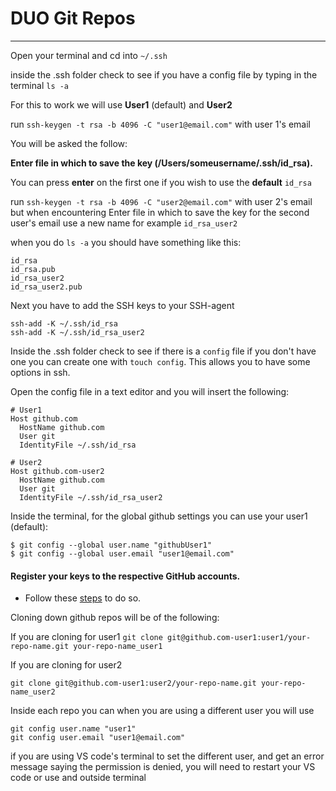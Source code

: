 # DUO Git Repos
----------------------------------------------------------------

Open your terminal and cd into `~/.ssh`

inside the .ssh folder
check to see if you have a config file by typing in the terminal 
`ls -a`

For this to work we will use **User1** (default) and **User2**

run `ssh-keygen -t rsa -b 4096 -C "user1@email.com"` with user 1's email

You will be asked the follow:

**Enter file in which to save the key (/Users/someusername/.ssh/id_rsa).**

You can press **enter** on the first one if you wish to use the **default** `id_rsa`

run `ssh-keygen -t rsa -b 4096 -C "user2@email.com"` with user 2's email but when  encountering Enter file in which to save the key for the second user's email use a new name for example `id_rsa_user2`



when you do `ls -a` you should have something like this:

```
id_rsa
id_rsa.pub
id_rsa_user2
id_rsa_user2.pub
```

Next you have to add the SSH keys to your SSH-agent

```
ssh-add -K ~/.ssh/id_rsa
ssh-add -K ~/.ssh/id_rsa_user2
```

Inside the .ssh folder check to see if there is a `config` file if you don't have one you can create one with `touch config`. This allows you to have some options in ssh. 

Open the config file in a text editor and you will insert the following:

```
# User1
Host github.com
  HostName github.com
  User git
  IdentityFile ~/.ssh/id_rsa
  
# User2
Host github.com-user2   
  HostName github.com
  User git
  IdentityFile ~/.ssh/id_rsa_user2
```

Inside the terminal, for the global github settings you can use your user1 (default):

```
$ git config --global user.name "githubUser1"
$ git config --global user.email "user1@email.com"
```



#### Register your keys to the respective GitHub accounts.

- Follow these [steps](https://help.github.com/articles/adding-a-new-ssh-key-to-your-github-account/) to do so.



Cloning down github repos will be of the following:

 If you are cloning for user1
`git clone git@github.com-user1:user1/your-repo-name.git your-repo-name_user1`

 If you are cloning for user2

`git clone git@github.com-user1:user2/your-repo-name.git your-repo-name_user2`



Inside each repo you can when you are using a different user you will use 

```
git config user.name "user1"
git config user.email "user1@email.com"
```

if you are using VS code's terminal to set the different user, and get an error message saying the permission is denied, you will need to restart your VS code or use and outside terminal 











